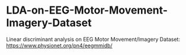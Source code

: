# LDA-on-EEG-Motor-Movement-Imagery-Dataset
Linear discriminant analysis on EEG Motor Movement/Imagery Dataset: https://www.physionet.org/pn4/eegmmidb/

